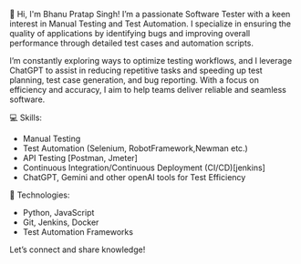 👋 Hi, I'm Bhanu Pratap Singh!
I’m a passionate Software Tester with a keen interest in Manual Testing and Test Automation. I specialize in ensuring the quality of applications by identifying bugs and improving overall performance through detailed test cases and automation scripts.

I’m constantly exploring ways to optimize testing workflows, and I leverage ChatGPT to assist in reducing repetitive tasks and speeding up test planning, test case generation, and bug reporting. With a focus on efficiency and accuracy, I aim to help teams deliver reliable and seamless software.

💻 Skills:
- Manual Testing
- Test Automation (Selenium, RobotFramework,Newman etc.)
- API Testing [Postman, Jmeter]
- Continuous Integration/Continuous Deployment (CI/CD)[jenkins]
- ChatGPT, Gemini and other openAI tools for Test Efficiency

🔧 Technologies:
- Python, JavaScript
- Git, Jenkins, Docker
- Test Automation Frameworks

Let’s connect and share knowledge!
